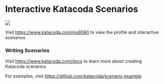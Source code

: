 # Interactive Katacoda Scenarios

[![](http://shields.katacoda.com/katacoda/ms9580/count.svg)](https://www.katacoda.com/ms9580 "Get your profile on Katacoda.com")

Visit https://www.katacoda.com/ms9580 to view the profile and interactive scenarios

### Writing Scenarios
Visit https://www.katacoda.com/docs to learn more about creating Katacoda scenarios

For examples, visit https://github.com/katacoda/scenario-example

